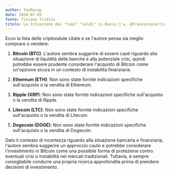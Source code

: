 ```yaml
---
author: YouRecap
date: 2024-07-05
fonte: Tiziano Tridico
titolo: La Situazione dei "tuoi" "soldi" in Banca 🤔 w. @FrancescoCarrino
---
```


Ecco la lista delle criptovalute citate e se l'autore pensa sia meglio comprare o vendere:

1. **Bitcoin (BTC)**: L'autore sembra suggerire di essere cauti riguardo alla situazione di liquidità delle banche e alla potenziale crisi, quindi potrebbe essere prudente considerare l'acquisto di Bitcoin come un'opzione sicura in un contesto di instabilità finanziaria.

2. **Ethereum (ETH)**: Non sono state fornite indicazioni specifiche sull'acquisto o la vendita di Ethereum.

3. **Ripple (XRP)**: Non sono state fornite indicazioni specifiche sull'acquisto o la vendita di Ripple.

4. **Litecoin (LTC)**: Non sono state fornite indicazioni specifiche sull'acquisto o la vendita di Litecoin.

5. **Dogecoin (DOGE)**: Non sono state fornite indicazioni specifiche sull'acquisto o la vendita di Dogecoin.

Dato il contesto di incertezza riguardo alla situazione bancaria e finanziaria, l'autore sembra suggerire un approccio cauto e potrebbe considerare l'investimento in Bitcoin come una possibile forma di protezione contro eventuali crisi o instabilità nei mercati tradizionali. Tuttavia, è sempre consigliabile condurre una propria ricerca approfondita prima di prendere decisioni di investimento.
